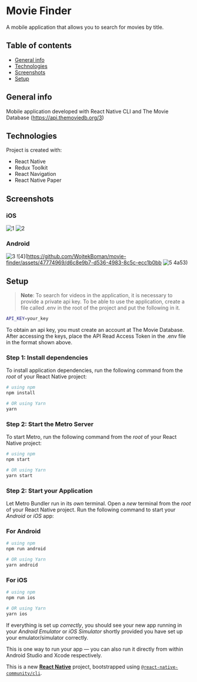# Movie Finder
A mobile application that allows you to search for movies by title.

## Table of contents
* [General info](#general-info)
* [Technologies](#technologies)
* [Screenshots](#screenshots)
* [Setup](#setup)

## General info
Mobile application developed with React Native CLI and The Movie Database (https://api.themoviedb.org/3)

## Technologies
Project is created with:
* React Native
* Redux Toolkit
* React Navigation
* React Native Paper

## Screenshots

### iOS

![1](https://github.com/WojtekBoman/movie-finder/assets/47774969/0d7773d0-3d9d-42f0-b789-3b1fd4b2058d)
![2](https://github.com/WojtekBoman/movie-finder/assets/47774969/b0549c55-db91-4097-9642-e4d2dfdc9c90)

### Android

![3](https://github.com/WojtekBoman/movie-finder/assets/47774969/bfc67b09-cd27-460c-a9d1-7e80e43d4a38)
![4](https://github.com/WojtekBoman/movie-finder/assets/47774969/d6c8e9b7-d536-4983-8c5c-ecc1b0bb
![5](https://github.com/WojtekBoman/movie-finder/assets/47774969/055e0d45-43ea-4927-bd79-306bea0ed5cd)
4a53)


## Setup

> **Note**: 
To search for videos in the application, it is necessary to provide a private api key. To be able to use the application, create a file called .env in the root of the project and put the following in it.
```bash
API_KEY=your_key
```
To obtain an api key, you must create an account at The Movie Database. After accessing the keys, place the API Read Access Token in the .env file in the format shown above.

### Step 1: Install dependencies

To install application dependencies, run the following command from the _root_ of your React Native project:

```bash
# using npm
npm install

# OR using Yarn
yarn
```

### Step 2: Start the Metro Server

To start Metro, run the following command from the _root_ of your React Native project:

```bash
# using npm
npm start

# OR using Yarn
yarn start
```

### Step 2: Start your Application

Let Metro Bundler run in its _own_ terminal. Open a _new_ terminal from the _root_ of your React Native project. Run the following command to start your _Android_ or _iOS_ app:

### For Android

```bash
# using npm
npm run android

# OR using Yarn
yarn android
```

### For iOS

```bash
# using npm
npm run ios

# OR using Yarn
yarn ios
```

If everything is set up _correctly_, you should see your new app running in your _Android Emulator_ or _iOS Simulator_ shortly provided you have set up your emulator/simulator correctly.

This is one way to run your app — you can also run it directly from within Android Studio and Xcode respectively.

This is a new [**React Native**](https://reactnative.dev) project, bootstrapped using [`@react-native-community/cli`](https://github.com/react-native-community/cli).

